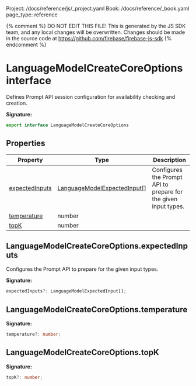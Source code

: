 Project: /docs/reference/js/_project.yaml
Book: /docs/reference/_book.yaml
page_type: reference

{% comment %}
DO NOT EDIT THIS FILE!
This is generated by the JS SDK team, and any local changes will be
overwritten. Changes should be made in the source code at
https://github.com/firebase/firebase-js-sdk
{% endcomment %}

# LanguageModelCreateCoreOptions interface
Defines Prompt API session configuration for availability checking and creation.

<b>Signature:</b>

```typescript
export interface LanguageModelCreateCoreOptions 
```

## Properties

|  Property | Type | Description |
|  --- | --- | --- |
|  [expectedInputs](./vertexai.languagemodelcreatecoreoptions.md#languagemodelcreatecoreoptionsexpectedinputs) | [LanguageModelExpectedInput](./vertexai.languagemodelexpectedinput.md#languagemodelexpectedinput_interface)<!-- -->\[\] | Configures the Prompt API to prepare for the given input types. |
|  [temperature](./vertexai.languagemodelcreatecoreoptions.md#languagemodelcreatecoreoptionstemperature) | number |  |
|  [topK](./vertexai.languagemodelcreatecoreoptions.md#languagemodelcreatecoreoptionstopk) | number |  |

## LanguageModelCreateCoreOptions.expectedInputs

Configures the Prompt API to prepare for the given input types.

<b>Signature:</b>

```typescript
expectedInputs?: LanguageModelExpectedInput[];
```

## LanguageModelCreateCoreOptions.temperature

<b>Signature:</b>

```typescript
temperature?: number;
```

## LanguageModelCreateCoreOptions.topK

<b>Signature:</b>

```typescript
topK?: number;
```
